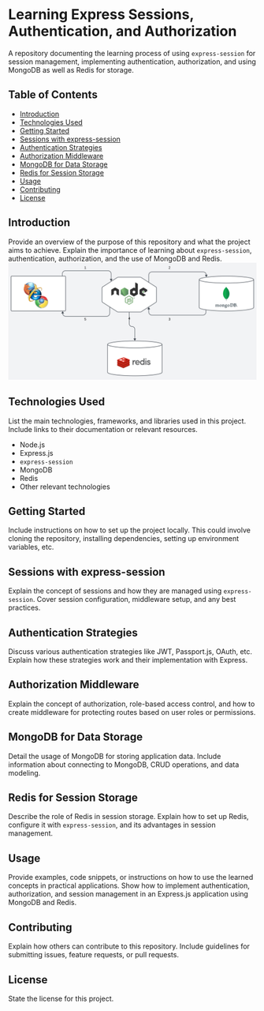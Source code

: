 # Learning Express Sessions, Authentication, and Authorization

A repository documenting the learning process of using `express-session` for session management, implementing authentication, authorization, and using MongoDB as well as Redis for storage.

## Table of Contents

- [Introduction](#introduction)
- [Technologies Used](#technologies-used)
- [Getting Started](#getting-started)
- [Sessions with express-session](#sessions-with-express-session)
- [Authentication Strategies](#authentication-strategies)
- [Authorization Middleware](#authorization-middleware)
- [MongoDB for Data Storage](#mongodb-for-data-storage)
- [Redis for Session Storage](#redis-for-session-storage)
- [Usage](#usage)
- [Contributing](#contributing)
- [License](#license)

## Introduction

Provide an overview of the purpose of this repository and what the project aims to achieve. Explain the importance of learning about `express-session`, authentication, authorization, and the use of MongoDB and Redis.
![Alt text](imag.svg)

## Technologies Used

List the main technologies, frameworks, and libraries used in this project. Include links to their documentation or relevant resources.

- Node.js
- Express.js
- `express-session`
- MongoDB
- Redis
- Other relevant technologies

## Getting Started

Include instructions on how to set up the project locally. This could involve cloning the repository, installing dependencies, setting up environment variables, etc.

## Sessions with express-session

Explain the concept of sessions and how they are managed using `express-session`. Cover session configuration, middleware setup, and any best practices.

## Authentication Strategies

Discuss various authentication strategies like JWT, Passport.js, OAuth, etc. Explain how these strategies work and their implementation with Express.

## Authorization Middleware

Explain the concept of authorization, role-based access control, and how to create middleware for protecting routes based on user roles or permissions.

## MongoDB for Data Storage

Detail the usage of MongoDB for storing application data. Include information about connecting to MongoDB, CRUD operations, and data modeling.

## Redis for Session Storage

Describe the role of Redis in session storage. Explain how to set up Redis, configure it with `express-session`, and its advantages in session management.

## Usage

Provide examples, code snippets, or instructions on how to use the learned concepts in practical applications. Show how to implement authentication, authorization, and session management in an Express.js application using MongoDB and Redis.

## Contributing

Explain how others can contribute to this repository. Include guidelines for submitting issues, feature requests, or pull requests.

## License

State the license for this project.




